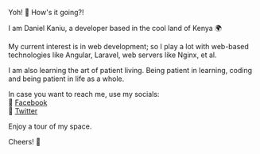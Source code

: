 Yoh! :wave: How's it going?! 

I am Daniel Kaniu, a developer based in the cool land of Kenya :earth_africa:

My current interest is in web development; so I play a lot with web-based technologies like Angular, Laravel, web servers like Nginx, et al.
  
I am also learning the art of patient living. Being patient in learning, coding and being patient in life as a whole.

In case you want to reach me, use my socials:
  <br>
  :large_blue_diamond: [Facebook](https://www.facebook.com/Halleluyeahhh/)
  <br>
  :large_blue_circle: [Twitter](https://twitter.com/KaniuDaniel)
  
Enjoy a tour of my space.

Cheers! :baby_bottle:

<!---
DanielKaniu/DanielKaniu is a ✨ special ✨ repository because its `README.md` (this file) appears on your GitHub profile.
You can click the Preview link to take a look at your changes.
--->
